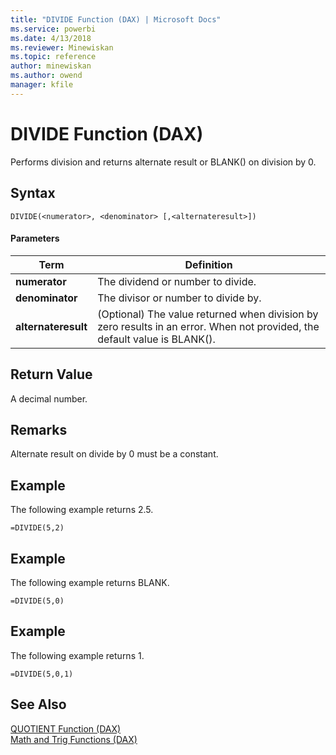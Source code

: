 ```yaml
---
title: "DIVIDE Function (DAX) | Microsoft Docs"
ms.service: powerbi
ms.date: 4/13/2018
ms.reviewer: Minewiskan
ms.topic: reference
author: minewiskan
ms.author: owend
manager: kfile
---
```

# DIVIDE Function (DAX)
Performs division and returns alternate result or BLANK() on division by 0.  
  
## Syntax  
  
```  
DIVIDE(<numerator>, <denominator> [,<alternateresult>])  
```  
  
#### Parameters  
  
|Term|Definition|  
|--------|--------------|  
|**numerator**|The dividend or number to divide.|  
|**denominator**|The divisor or number to divide by.|  
|**alternateresult**|(Optional) The value returned when division by zero results in an error. When not provided, the default value is BLANK().|  
  
## Return Value  
A decimal number.  
  
## Remarks  
Alternate result on divide by 0 must be a constant.  
  
## Example  
The following example returns 2.5.  
  
```  
=DIVIDE(5,2)  
```  
  
## Example  
The following example returns BLANK.  
  
```  
=DIVIDE(5,0)  
```  
  
## Example  
The following example returns 1.  
  
```  
=DIVIDE(5,0,1)  
```  
  
## See Also  
[QUOTIENT Function &#40;DAX&#41;](quotient-function-dax.md)  
[Math and Trig Functions &#40;DAX&#41;](math-and-trig-functions-dax.md)  
  
